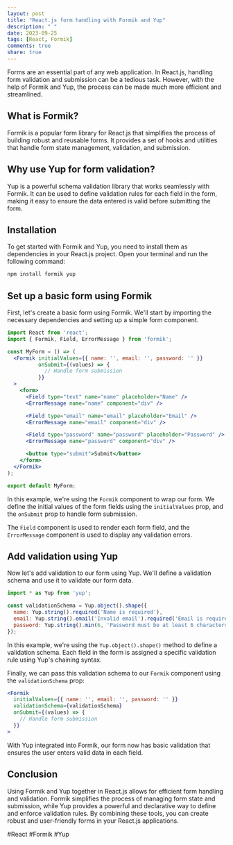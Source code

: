 ```yaml
---
layout: post
title: "React.js form handling with Formik and Yup"
description: " "
date: 2023-09-25
tags: [React, Formik]
comments: true
share: true
---
```


Forms are an essential part of any web application. In React.js, handling form validation and submission can be a tedious task. However, with the help of Formik and Yup, the process can be made much more efficient and streamlined.

## What is Formik?

Formik is a popular form library for React.js that simplifies the process of building robust and reusable forms. It provides a set of hooks and utilities that handle form state management, validation, and submission.

## Why use Yup for form validation?

Yup is a powerful schema validation library that works seamlessly with Formik. It can be used to define validation rules for each field in the form, making it easy to ensure the data entered is valid before submitting the form.

## Installation

To get started with Formik and Yup, you need to install them as dependencies in your React.js project. Open your terminal and run the following command:

```bash
npm install formik yup
```

## Set up a basic form using Formik

First, let's create a basic form using Formik. We'll start by importing the necessary dependencies and setting up a simple form component.

```jsx
import React from 'react';
import { Formik, Field, ErrorMessage } from 'formik';

const MyForm = () => (
  <Formik initialValues={{ name: '', email: '', password: '' }}
          onSubmit={(values) => {
            // Handle form submission
          }}
  >
    <form>
      <Field type="text" name="name" placeholder="Name" />
      <ErrorMessage name="name" component="div" />

      <Field type="email" name="email" placeholder="Email" />
      <ErrorMessage name="email" component="div" />

      <Field type="password" name="password" placeholder="Password" />
      <ErrorMessage name="password" component="div" />

      <button type="submit">Submit</button>
    </form>
  </Formik>
);

export default MyForm;
```

In this example, we're using the `Formik` component to wrap our form. We define the initial values of the form fields using the `initialValues` prop, and the `onSubmit` prop to handle form submission.

The `Field` component is used to render each form field, and the `ErrorMessage` component is used to display any validation errors.

## Add validation using Yup

Now let's add validation to our form using Yup. We'll define a validation schema and use it to validate our form data.

```jsx
import * as Yup from 'yup';

const validationSchema = Yup.object().shape({
  name: Yup.string().required('Name is required'),
  email: Yup.string().email('Invalid email').required('Email is required'),
  password: Yup.string().min(6, 'Password must be at least 6 characters').required('Password is required'),
});

```

In this example, we're using the `Yup.object().shape()` method to define a validation schema. Each field in the form is assigned a specific validation rule using Yup's chaining syntax.

Finally, we can pass this validation schema to our `Formik` component using the `validationSchema` prop:

```jsx
<Formik 
  initialValues={{ name: '', email: '', password: '' }}
  validationSchema={validationSchema}
  onSubmit={(values) => {
    // Handle form submission
  }}
>
```

With Yup integrated into Formik, our form now has basic validation that ensures the user enters valid data in each field.

## Conclusion

Using Formik and Yup together in React.js allows for efficient form handling and validation. Formik simplifies the process of managing form state and submission, while Yup provides a powerful and declarative way to define and enforce validation rules. By combining these tools, you can create robust and user-friendly forms in your React.js applications.

#React #Formik #Yup